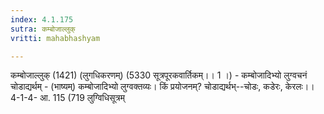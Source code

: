```yaml
---
index: 4.1.175
sutra: कम्बोजाल्लुक्
vritti: mahabhashyam

---
```

 कम्बोजाल्लुक् (1421) (लुगधिकरणम्) (5330 सूत्रपूरकवार्तिकम्।। 1 ।) - कम्बोजादिभ्यो लुग्वचनं चोडाद्यर्थम् - (भाष्यम्) कम्बोजादिभ्यो लुग्वक्तव्यः। किं प्रयोजनम्? चोडाद्यर्थभ्--चोडः, कडेरः, केरलः।। 4-1-4- आ. 115 (719 लुग्विधिसूत्रम् 